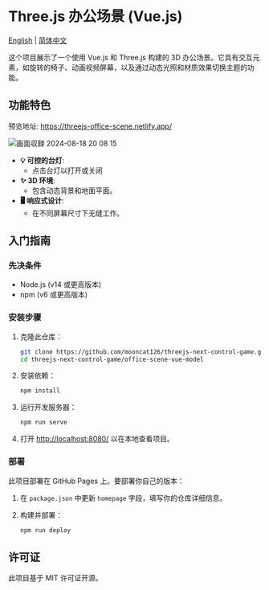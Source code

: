 # Three.js 办公场景 (Vue.js)
[English](./README.md) | [简体中文](./README_zh.md)

这个项目展示了一个使用 Vue.js 和 Three.js 构建的 3D 办公场景。它具有交互元素，如旋转的椅子、动画视频屏幕，以及通过动态光照和材质效果切换主题的功能。

## 功能特色

预览地址: https://threejs-office-scene.netlify.app/

![画面収録 2024-08-18 20 08 15](https://github.com/user-attachments/assets/adcca174-7ddf-490a-8096-4383978885e1)

- **💡 可控的台灯**: 
  - 点击台灯以打开或关闭
- **✨ 3D 环境**: 
  - 包含动态背景和地面平面。
- **🖥 响应式设计**: 
  - 在不同屏幕尺寸下无缝工作。

## 入门指南

### 先决条件

- Node.js (v14 或更高版本)
- npm (v6 或更高版本)

### 安装步骤

1. 克隆此仓库：

    ```bash
    git clone https://github.com/mooncat126/threejs-next-control-game.git
    cd threejs-next-control-game/office-scene-vue-model
    ```

2. 安装依赖：

    ```bash
    npm install
    ```

3. 运行开发服务器：

    ```bash
    npm run serve
    ```

4. 打开 [http://localhost:8080/](http://localhost:8080/) 以在本地查看项目。

### 部署

此项目部署在 GitHub Pages 上。要部署你自己的版本：

1. 在 `package.json` 中更新 `homepage` 字段，填写你的仓库详细信息。
2. 构建并部署：

    ```bash
    npm run deploy
    ```

## 许可证

此项目基于 MIT 许可证开源。

